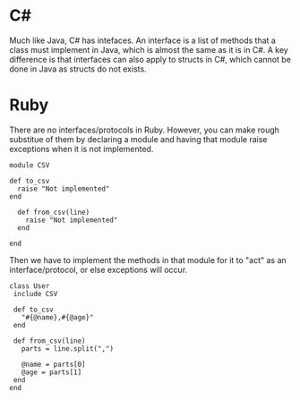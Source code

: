 # C#
Much like Java, C# has intefaces. An interface is a list of methods that a class must implement in Java, which is almost the same as it is in C#. A key difference is that interfaces can also apply to structs in C#, which cannot be done in Java as structs do not exists.





# Ruby
There are no interfaces/protocols in Ruby. However, you can make rough substitue of them by declaring a module and having that module raise exceptions when it is not implemented. 

    module CSV

    def to_csv
      raise "Not implemented"
    end

      def from_csv(line)
        raise "Not implemented"
      end

    end

Then we have to implement the methods in that module for it to "act" as an interface/protocol, or else exceptions will occur.

    class User
     include CSV

     def to_csv
       "#{@name},#{@age}"
     end

     def from_csv(line)
       parts = line.split(",")

       @name = parts[0]
       @age = parts[1]
     end
    end
